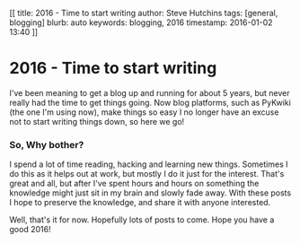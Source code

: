 [[
title: 2016 - Time to start writing
author: Steve Hutchins
tags: [general, blogging]
blurb: auto
keywords: blogging, 2016
timestamp: 2016-01-02 13:40
]]

# 2016 - Time to start writing
I've been meaning to get a blog up and running for about 5 years, but never really had the time to 
get things going. Now blog platforms, such as PyKwiki (the one I'm using now), make things so easy 
I no longer have an excuse not to start writing things down, so here we go!

### So, Why bother?
I spend a lot of time reading, hacking and learning new things. Sometimes I do this as it helps out
at work, but mostly I do it just for the interest. That's great and all, but after I've spent hours 
and hours on something the knowledge might just sit in my brain and slowly fade away. With these 
posts I hope to preserve the knowledge, and share it with anyone interested.

Well, that's it for now. Hopefully lots of posts to come. Hope you have a good 2016!
